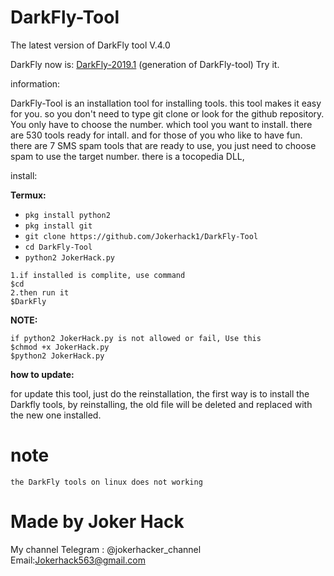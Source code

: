 # DarkFly-Tool
The latest version of DarkFly tool V.4.0

DarkFly now is: <a href="https://github.com/Ranginang67/DarkFly-2019.1">DarkFly-2019.1</a> (generation of DarkFly-tool) Try it.

information:

DarkFly-Tool is an installation tool for installing tools. this tool makes it easy for you. so you don't need to type git clone or look for the github repository. You only have to choose the number. which tool you want to install. there are 530 tools ready for intall. and for those of you who like to have fun. there are 7 SMS spam tools that are ready to use, you just need to choose spam to use the target number. there is a tocopedia DLL, 

install:

**Termux:**

* `pkg install python2`
* `pkg install git`
* `git clone https://github.com/Jokerhack1/DarkFly-Tool`
* `cd DarkFly-Tool`
* `python2 JokerHack.py`

```
1.if installed is complite, use command
$cd
2.then run it
$DarkFly
```

**NOTE:**
```
if python2 JokerHack.py is not allowed or fail, Use this
$chmod +x JokerHack.py
$python2 JokerHack.py
```
**how to update:**

for update this tool, just do the reinstallation, the first way is to install the Darkfly tools, by reinstalling, the old file will be deleted and replaced with the new one installed.
# note
```
the DarkFly tools on linux does not working
```

# Made by Joker Hack
My channel Telegram : @jokerhacker_channel
Email:Jokerhack563@gmail.com
